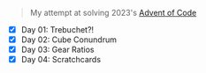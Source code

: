 > My attempt at solving 2023's [Advent of Code](https://adventofcode.com/2023/)

- [x] Day 01: Trebuchet?!
- [x] Day 02: Cube Conundrum
- [x] Day 03: Gear Ratios 
- [x] Day 04: Scratchcards
